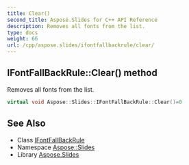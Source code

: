 ```yaml
---
title: Clear()
second_title: Aspose.Slides for C++ API Reference
description: Removes all fonts from the list.
type: docs
weight: 66
url: /cpp/aspose.slides/ifontfallbackrule/clear/
---
```

## IFontFallBackRule::Clear() method


Removes all fonts from the list.

```cpp
virtual void Aspose::Slides::IFontFallBackRule::Clear()=0
```

## See Also

* Class [IFontFallBackRule](./)
* Namespace [Aspose::Slides](../)
* Library [Aspose.Slides](../../)